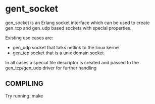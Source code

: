 gent_socket
===========

gen_socket is an Erlang socket interface which can be used to create
gen_tcp and gen_udp based sockets with special properties.

Existing use cases are:
  * gen_udp socket that talks netlink to the linux kernel
  * gen_tcp socket that is a unix domain socket

In all cases a special file descriptor is created and passed to the
gen_tcp/gen_udp driver for further handling

COMPILING
---------
Try running: make


